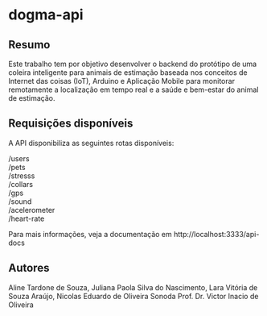 # dogma-api
## Resumo

Este trabalho tem por objetivo desenvolver o backend do protótipo de uma coleira inteligente para animais de estimação baseada nos conceitos de Internet das coisas (IoT), Arduino e Aplicação Mobile para monitorar
remotamente a localização em tempo real e a saúde e bem-estar do animal de estimação. 

## Requisições disponíveis

A API disponibiliza as seguintes rotas disponíveis:

/users  
/pets  
/stresss  
/collars  
/gps  
/sound  
/acelerometer  
/heart-rate  
  
Para mais informações, veja a documentação em http://localhost:3333/api-docs

## Autores
Aline Tardone de Souza, Juliana Paola Silva do Nascimento, Lara Vitória de Souza Araújo, Nicolas
Eduardo de Oliveira Sonoda
Prof. Dr. Victor Inacio de Oliveira
